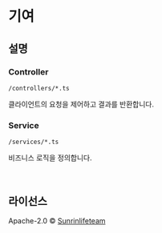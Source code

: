 # 기여

## 설명

### Controller

`/controllers/*.ts`

클라이언트의 요청을 제어하고 결과를 반환합니다.

### Service

`/services/*.ts`

비즈니스 로직을 정의합니다.

<br/>

## 라이선스

Apache-2.0 © [Sunrinlifeteam](https://github.com/Sunrinlifeteam)
